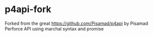 # p4api-fork
Forked from the great https://github.com/Pisamad/p4api by Pisamad
Perforce API using marchal syntax and promise
